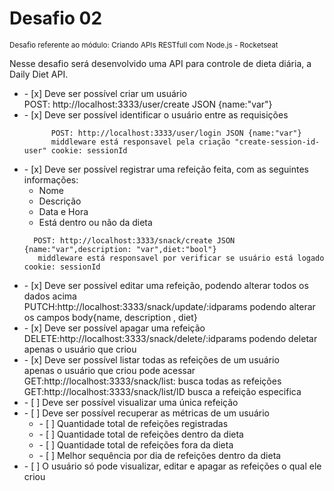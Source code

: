 
<h1> Desafio 02 </h1>
<small> Desafio referente ao módulo: Criando APIs RESTfull com Node.js - Rocketseat </small>
<p>Nesse desafio será desenvolvido uma API para controle de dieta diária, a Daily Diet API.</p>

<ul>  
  <li> - [x]  Deve ser possível criar um usuário</li>
         POST: http://localhost:3333/user/create JSON {name:"var"}
  <li> - [x]  Deve ser possível identificar o usuário entre as requisições</li>

          POST: http://localhost:3333/user/login JSON {name:"var"}
          middleware está responsavel pela criação "create-session-id-user" cookie: sessionId 
  <li> - [x]  Deve ser possível registrar uma refeição feita, com as seguintes informações:
  
  
  <ul>
          <li>Nome</li>
          <li>Descrição</li>
          <li>Data e Hora</li>
          <li>Está dentro ou não da dieta</li>
  </ul>

      POST: http://localhost:3333/snack/create JSON {name:"var",description: "var",diet:"bool"}
       middleware está responsavel por verificar se usuário está logado cookie: sessionId  
  
  </li>
  
</ul>


<ul>
   <li> - [x]  Deve ser possível editar uma refeição, podendo alterar todos os dados acima </li>
          PUTCH:http://localhost:3333/snack/update/:idparams podendo alterar os campos body{name, description , diet}
   <li> - [x]  Deve ser possível apagar uma refeição </li>
         DELETE:http://localhost:3333/snack/delete/:idparams podendo deletar apenas o usuário que criou
   <li> - [x]  Deve ser possível listar todas as refeições de um usuário</li>
          apenas o usuário que criou pode acessar
         GET:http://localhost:3333/snack/list: busca todas as refeições
         GET:http://localhost:3333/snack/list/ID busca a refeição especifica
   <li> - [ ]  Deve ser possível visualizar uma única refeição </li>
   <li> - [ ]  Deve ser possível recuperar as métricas de um usuário
          <ul>
            <li> - [ ] Quantidade total de refeições registradas </li>
            <li> - [ ] Quantidade total de refeições dentro da dieta </li>
            <li> - [ ] Quantidade total de refeições fora da dieta </li>
            <li> - [ ] Melhor sequência por dia de refeições dentro da dieta </li>
          </ul>
       
  </li>
   <li> - [ ]  O usuário só pode visualizar, editar e apagar as refeições o qual ele criou </li>
 </ul>










    

  
 
  

